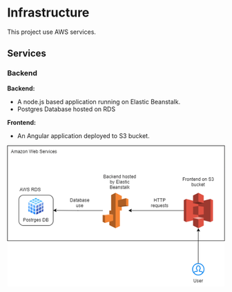 # Infrastructure
This project use AWS services.

## Services
### Backend
**Backend:**
- A node.js based application running on Elastic Beanstalk.
- Postgres Database hosted on RDS

**Frontend:**
- An Angular application deployed to S3 bucket. 


![diagram](./WebhostProjectInfrastructure.drawio.png)
